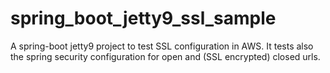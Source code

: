 # spring_boot_jetty9_ssl_sample
A spring-boot jetty9 project to test SSL configuration in AWS.
It tests also the spring security configuration for open and (SSL encrypted) closed urls.
